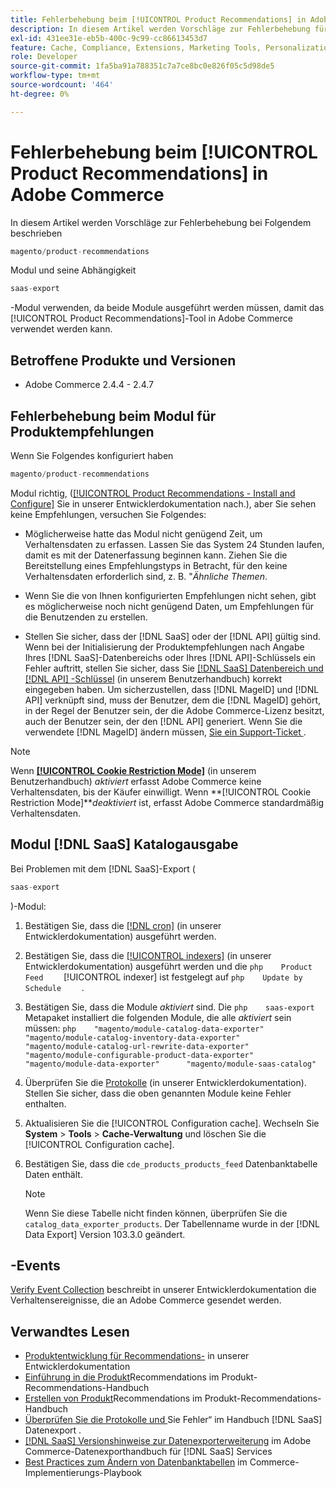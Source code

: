 ```yaml
---
title: Fehlerbehebung beim [!UICONTROL Product Recommendations] in Adobe Commerce
description: In diesem Artikel werden Vorschläge zur Fehlerbehebung für das [!UICONTROL Product Recommendations] in Adobe Commerce behandelt.
exl-id: 431ee31e-eb5b-400c-9c99-cc86613453d7
feature: Cache, Compliance, Extensions, Marketing Tools, Personalization, Products, Recommendations
role: Developer
source-git-commit: 1fa5ba91a788351c7a7ce8bc0e826f05c5d98de5
workflow-type: tm+mt
source-wordcount: '464'
ht-degree: 0%

---
```


# Fehlerbehebung beim [!UICONTROL Product Recommendations] in Adobe Commerce

In diesem Artikel werden Vorschläge zur Fehlerbehebung bei Folgendem beschrieben

```php
magento/product-recommendations
```

Modul und seine Abhängigkeit

```php
saas-export
```

-Modul verwenden, da beide Module ausgeführt werden müssen, damit das [!UICONTROL Product Recommendations]-Tool in Adobe Commerce verwendet werden kann.

## Betroffene Produkte und Versionen

* Adobe Commerce 2.4.4 - 2.4.7

## Fehlerbehebung beim Modul für Produktempfehlungen

Wenn Sie Folgendes konfiguriert haben

```php
magento/product-recommendations
```

Modul richtig, ([[!UICONTROL Product Recommendations - Install and Configure]](https://experienceleague.adobe.com/en/docs/commerce-merchant-services/product-recommendations/getting-started/install-configure) Sie in unserer Entwicklerdokumentation nach.), aber Sie sehen keine Empfehlungen, versuchen Sie Folgendes:

* Möglicherweise hatte das Modul nicht genügend Zeit, um Verhaltensdaten zu erfassen. Lassen Sie das System 24 Stunden laufen, damit es mit der Datenerfassung beginnen kann. Ziehen Sie die Bereitstellung eines Empfehlungstyps in Betracht, für den keine Verhaltensdaten erforderlich sind, z. B. &quot;*Ähnliche Themen*.

* Wenn Sie die von Ihnen konfigurierten Empfehlungen nicht sehen, gibt es möglicherweise noch nicht genügend Daten, um Empfehlungen für die Benutzenden zu erstellen.

* Stellen Sie sicher, dass der [!DNL SaaS] oder der [!DNL API] gültig sind. Wenn bei der Initialisierung der Produktempfehlungen nach Angabe Ihres [!DNL SaaS]-Datenbereichs oder Ihres [!DNL API]-Schlüssels ein Fehler auftritt, stellen Sie sicher, dass Sie [[!DNL SaaS] Datenbereich und  [!DNL API] -Schlüssel](https://experienceleague.adobe.com/en/docs/commerce-admin/config/services/saas) (in unserem Benutzerhandbuch) korrekt eingegeben haben. Um sicherzustellen, dass [!DNL MageID] und [!DNL API] verknüpft sind, muss der Benutzer, dem die [!DNL MageID] gehört, in der Regel der Benutzer sein, der die Adobe Commerce-Lizenz besitzt, auch der Benutzer sein, der den [!DNL API] generiert. Wenn Sie die verwendete [!DNL MageID] ändern müssen, [ Sie ein Support-Ticket ](/help/help-center-guide/help-center/magento-help-center-user-guide.md#submit-ticket).

>[!NOTE]
>
>Wenn [**[!UICONTROL Cookie Restriction Mode]**](https://experienceleague.adobe.com/en/docs/commerce-admin/start/compliance/privacy/compliance-cookie-law) (in unserem Benutzerhandbuch) *aktiviert* erfasst Adobe Commerce keine Verhaltensdaten, bis der Käufer einwilligt. Wenn **[!UICONTROL Cookie Restriction Mode]***deaktiviert* ist, erfasst Adobe Commerce standardmäßig Verhaltensdaten.

## Modul [!DNL SaaS] Katalogausgabe

Bei Problemen mit dem [!DNL SaaS]-Export (

```php
saas-export
```

)-Modul:

1. Bestätigen Sie, dass die [[!DNL cron]](https://experienceleague.adobe.com/en/docs/commerce-operations/configuration-guide/cli/configure-cron-jobs) (in unserer Entwicklerdokumentation) ausgeführt werden.
1. Bestätigen Sie, dass die [[!UICONTROL indexers]](https://experienceleague.adobe.com/en/docs/commerce-operations/configuration-guide/cli/manage-indexers) (in unserer Entwicklerdokumentation) ausgeführt werden und die    ```php    Product Feed    ```    [!UICONTROL indexer] ist festgelegt auf    ```php    Update by Schedule    ```    .
1. Bestätigen Sie, dass die Module *aktiviert* sind. Die    ```php    saas-export    ```    Metapaket installiert die folgenden Module, die alle *aktiviert* sein müssen:    ```php    "magento/module-catalog-data-exporter"      "magento/module-catalog-inventory-data-exporter"      "magento/module-catalog-url-rewrite-data-exporter"      "magento/module-configurable-product-data-exporter"      "magento/module-data-exporter"      "magento/module-saas-catalog"    ```
1. Überprüfen Sie die [Protokolle](https://experienceleague.adobe.com/en/docs/commerce-operations/configuration-guide/cli/enable-logging) (in unserer Entwicklerdokumentation). Stellen Sie sicher, dass die oben genannten Module keine Fehler enthalten.
1. Aktualisieren Sie die [!UICONTROL Configuration cache]. Wechseln Sie **System** > **Tools** > **Cache-Verwaltung** und löschen Sie die [!UICONTROL Configuration cache].
1. Bestätigen Sie, dass die `cde_products_products_feed` Datenbanktabelle Daten enthält.

   >[!NOTE]
   >
   >Wenn Sie diese Tabelle nicht finden können, überprüfen Sie die `catalog_data_exporter_products`. Der Tabellenname wurde in der [!DNL Data Export] Version 103.3.0 geändert.

## -Events

[Verify Event Collection](https://experienceleague.adobe.com/en/docs/commerce-merchant-services/product-recommendations/getting-started/verify) beschreibt in unserer Entwicklerdokumentation die Verhaltensereignisse, die an Adobe Commerce gesendet werden.

## Verwandtes Lesen

* [Produktentwicklung für Recommendations-](https://experienceleague.adobe.com/en/docs/commerce-merchant-services/product-recommendations/developer/development-overview) in unserer Entwicklerdokumentation
* [Einführung in die Produkt](https://experienceleague.adobe.com/en/docs/commerce-merchant-services/product-recommendations/overview)Recommendations im Produkt-Recommendations-Handbuch
* [Erstellen von Produkt](https://experienceleague.adobe.com/en/docs/commerce-merchant-services/product-recommendations/admin/create)Recommendations im Produkt-Recommendations-Handbuch
* [Überprüfen Sie die Protokolle und ](https://experienceleague.adobe.com/en/docs/commerce-merchant-services/saas-data-export/troubleshooting-logging) Sie Fehler“ im Handbuch [!DNL SaaS] Datenexport .
* [[!DNL SaaS] Versionshinweise zur Datenexporterweiterung](https://experienceleague.adobe.com/en/docs/commerce-merchant-services/saas-data-export/release-notes) im Adobe Commerce-Datenexporthandbuch für [!DNL SaaS] Services
* [Best Practices zum Ändern von Datenbanktabellen](https://experienceleague.adobe.com/en/docs/commerce-operations/implementation-playbook/best-practices/development/modifying-core-and-third-party-tables#why-adobe-recommends-avoiding-modifications) im Commerce-Implementierungs-Playbook

